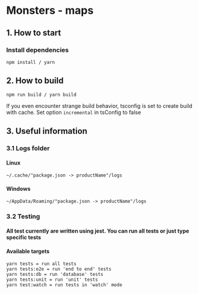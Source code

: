 # Monsters - maps

## 1. How to start

### Install dependencies

```shell
npm install / yarn
```

## 2. How to build

```shell
npm run build / yarn build
```

If you even encounter strange build behavior, tsconfig is set to create build with cache. Set option `incremental` in
tsConfig to false

## 3. Useful information

### 3.1 Logs folder

#### Linux

```text
~/.cache/"package.json -> productName"/logs
```

#### Windows

```text
~/AppData/Roaming/"package.json -> productName"/logs
```

### 3.2 Testing

#### All test currently are written using jest. You can run all tests or just type specific tests

#### Available targets

```text
yarn tests = run all tests
yarn tests:e2e = run 'end to end' tests
yarn tests:db = run 'database' tests
yarn tests:unit = run 'unit' tests
yarn test:watch = run tests in 'watch' mode
```
